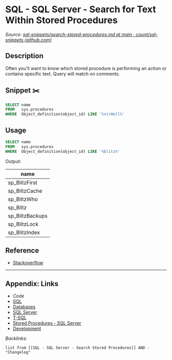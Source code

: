 # SQL - SQL Server - Search for Text Within Stored Procedures

*Source: [sql-snippets/search-stored-procedures.md at main · count/sql-snippets (github.com)](https://github.com/count/sql-snippets/blob/main/mssql/search-stored-procedures.md)*

## Description

Often you'll want to know which stored procedure is performing an action or contains specific text. Query will match on comments.

## Snippet ✂️

````sql
SELECT name
FROM   sys.procedures
WHERE  Object_definition(object_id) LIKE '%strHell%'
````

## Usage

````sql
SELECT name
FROM   sys.procedures
WHERE  Object_definition(object_id) LIKE '%blitz%'
````

Output:

|name|
|----|
|sp_BlitzFirst|
|sp_BlitzCache|
|sp_BlitzWho|
|sp_Blitz|
|sp_BlitzBackups|
|sp_BlitzLock|
|sp_BlitzIndex|

## Reference

* [Stackoverflow](https://stackoverflow.com/questions/14704105/search-text-in-stored-procedure-in-sql-server)

---

## Appendix: Links

* *Code*
* [SQL](../../../../3-Resources/Tools/Developer%20Tools/Data%20Stack/Procedural%20Languages/SQL.md)
* [Databases](../../../MOCs/Databases.md)
* [SQL Server](../../../../3-Resources/Tools/Developer%20Tools/Data%20Stack/Databases/SQL%20Server.md)
* [T-SQL](../../../../3-Resources/Tools/Developer%20Tools/Data%20Stack/Procedural%20Languages/T-SQL.md)
* [Stored Procedures - SQL Server](../../../../0-Slipbox/Stored%20Procedures%20-%20SQL%20Server.md)
* [Development](../../../MOCs/Development.md)

*Backlinks:*

````dataview
list from [[SQL - SQL Server - Search Stored Procedures]] AND -"Changelog"
````

